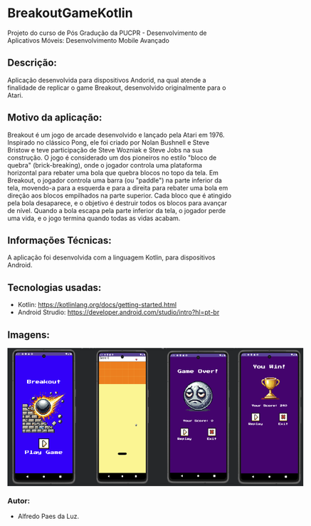 # BreakoutGameKotlin
Projeto do curso de Pós Gradução da PUCPR - Desenvolvimento de Aplicativos Móveis: Desenvolvimento Mobile Avançado

## Descrição:
Aplicação desenvolvida para dispositivos Andorid, na qual atende a finalidade de replicar o game Breakout, desenvolvido originalmente para o Atari.

## Motivo da aplicação:
Breakout é um jogo de arcade desenvolvido e lançado pela Atari em 1976. Inspirado no clássico Pong, ele foi criado por Nolan Bushnell e Steve Bristow e teve participação de Steve Wozniak e Steve Jobs na sua construção. O jogo é considerado um dos pioneiros no estilo "bloco de quebra" (brick-breaking), onde o jogador controla uma plataforma horizontal para rebater uma bola que quebra blocos no topo da tela. Em Breakout, o jogador controla uma barra (ou "paddle") na parte inferior da tela, movendo-a para a esquerda e para a direita para rebater uma bola em direção aos blocos empilhados na parte superior. Cada bloco que é atingido pela bola desaparece, e o objetivo é destruir todos os blocos para avançar de nível. Quando a bola escapa pela parte inferior da tela, o jogador perde uma vida, e o jogo termina quando todas as vidas acabam.

## Informações Técnicas:
A aplicação foi desenvolvida com a linguagem Kotlin, para dispositivos Android.

## Tecnologias usadas:
- Kotlin: https://kotlinlang.org/docs/getting-started.html
- Android Strudio: https://developer.android.com/studio/intro?hl=pt-br

## Imagens:
<div style="display: flex; flex-flow:"row">
  <img src="docs/01-screen.png" height="310" width="180">
  <img src="docs/02-screen.png" height="310" width="180">
  <img src="docs/03-screen.png" height="310" width="180">
  <img src="docs/04-screen.png" height="310" width="180">
</div>

### Autor:
- Alfredo Paes da Luz.
